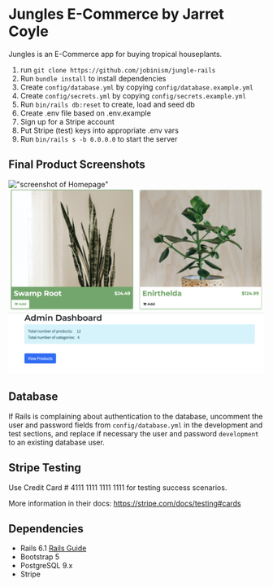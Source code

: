 # Jungles E-Commerce by Jarret Coyle

Jungles is an E-Commerce app for buying tropical houseplants.

1. run `git clone https://github.com/jobinism/jungle-rails`
2. Run `bundle install` to install dependencies
3. Create `config/database.yml` by copying `config/database.example.yml`
4. Create `config/secrets.yml` by copying `config/secrets.example.yml`
5. Run `bin/rails db:reset` to create, load and seed db
6. Create .env file based on .env.example
7. Sign up for a Stripe account
8. Put Stripe (test) keys into appropriate .env vars
9. Run `bin/rails s -b 0.0.0.0` to start the server


## Final Product Screenshots

!["screenshot of Homepage"](https://github.com/jobinism/jungle-rails/blob/master/screenshots/homepage.png)
!["screenshot of Products"](https://github.com/jobinism/jungle-rails/blob/master/screenshots/products.png)
!["screenshot of Admin Dashboard"](https://github.com/jobinism/jungle-rails/blob/master/screenshots/admin_dashboard.png)


## Database

If Rails is complaining about authentication to the database, uncomment the user and password fields from `config/database.yml` in the development and test sections, and replace if necessary the user and password `development` to an existing database user.

## Stripe Testing

Use Credit Card # 4111 1111 1111 1111 for testing success scenarios.

More information in their docs: <https://stripe.com/docs/testing#cards>

## Dependencies

- Rails 6.1 [Rails Guide](http://guides.rubyonrails.org/v6.1/)
- Bootstrap 5
- PostgreSQL 9.x
- Stripe

